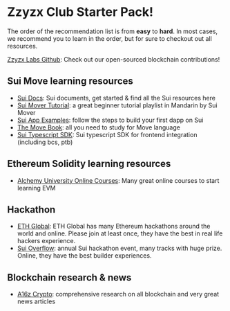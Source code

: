 # Zzyzx Club Starter Pack!

The order of the recommendation list is from **easy** to **hard**. In most cases, we recommend you to learn in the order, but for sure to checkout out all resources.

[Zzyzx Labs Github](https://github.com/ZzyzxLabs): Check out our open-sourced blockchain contributions!

## Sui Move learning resources

- [Sui Docs](https://docs.sui.io/guides): Sui documents, get started & find all the Sui resources here
- [Sui Mover Tutorial](https://youtu.be/ZQVI1Qap7Fk?si=716aNJwLXyfbI9Cq): a great beginner tutorial playlist in Mandarin by Sui Mover
- [Sui App Examples](https://docs.sui.io/guides/developer/app-examples): follow the steps to build your first dapp on Sui
- [The Move Book](https://move-book.com/): all you need to study for Move language
- [Sui Typescript SDK](https://sdk.mystenlabs.com/typescript): Sui typescript SDK for frontend integration (including bcs, ptb)

## Ethereum Solidity learning resources

- [Alchemy University Online Courses](https://www.alchemy.com/university/courses): Many great online courses to start learning EVM

## Hackathon

- [ETH Global](https://ethglobal.com): ETH Global has many Ethereum hackathons around the world and online. Please join at least once, they have the best in real life hackers experience.
- [Sui Overflow](https://sui.io/overflow): annual Sui hackathon event, many tracks with huge prize. Online, they have the best builder experiences.

## Blockchain research & news

- [A16z Crypto](https://a16zcrypto.com/): comprehensive research on all blockchain and very great news articles
